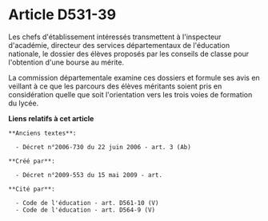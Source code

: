 # Article D531-39

Les chefs d'établissement intéressés transmettent à l'inspecteur d'académie, directeur des services départementaux de
l'éducation nationale, le dossier des élèves proposés par les conseils de classe pour l'obtention d'une bourse au mérite.

La commission départementale examine ces dossiers et formule ses avis en veillant à ce que les parcours des élèves méritants
soient pris en considération quelle que soit l'orientation vers les trois voies de formation du lycée.

**Liens relatifs à cet article**

	**Anciens textes**:

	  - Décret n°2006-730 du 22 juin 2006 - art. 3 (Ab)

	**Créé par**:

	  - Décret n°2009-553 du 15 mai 2009 - art.

	**Cité par**:

	  - Code de l'éducation - art. D561-10 (V)
	  - Code de l'éducation - art. D564-9 (V)

